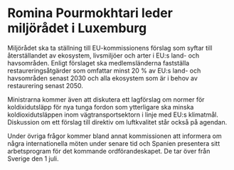 # Romina Pourmokhtari leder miljörådet i Luxemburg

Miljörådet ska ta ställning till EU-kommissionens förslag som syftar till återställandet av ekosystem, livsmiljöer och arter i EU:s land- och havsområden. Enligt förslaget ska medlemsländerna fastställa restaureringsåtgärder som omfattar minst 20 % av EU:s land- och havsområden senast 2030 och alla ekosystem som är i behov av restaurering senast 2050.

Ministrarna kommer även att diskutera ett lagförslag om normer för koldixidutsläpp för nya tunga fordon som ytterligare ska minska koldioxidutsläppen inom vägtransportsektorn i linje med EU:s klimatmål. Diskussion om ett förslag till direktiv om luftkvalitet står också på agendan.

Under övriga frågor kommer bland annat kommissionen att informera om några internationella möten under senare tid och Spanien presentera sitt arbetsprogram för det kommande ordförandeskapet. De tar över från Sverige den 1 juli.
